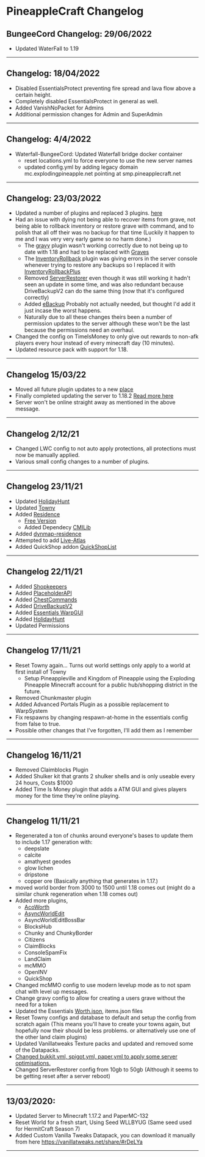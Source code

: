 # PineappleCraft Changelog

## BungeeCord Changelog: 29/06/2022
* Updated WaterFall to 1.19
* * *

## Changelog: 18/04/2022
* Disabled EssentialsProtect preventing fire spread and lava flow above a certain height.
* Completely disabled EssentialsProtect in general as well.
* Added VanishNoPacket for Admins
* Additional permission changes for Admin and SuperAdmin
* * *

## Changelog: 4/4/2022
* Waterfall-BungeeCord: Updated Waterfall bridge docker container
  * reset locations.yml to force everyone to use the new server names
  * updated config.yml by adding legacy domain mc.explodingpineapple.net pointing at smp.pineapplecraft.net
* * *

## Changelog: 23/03/2022
* Updated a number of plugins and replaced 3 plugins. [here](plugin-changelog.md)
* Had an issue with dying not being able to recover items from grave, not being able to rollback inventory or restore grave with command, and to polish that all off their was no backup for that time (Luckily it happen to me and I was very very early game so no harm done.)
  * The [gravy](https://www.spigotmc.org/resources/gravy.45288/) plugin wasn't working correctly due to not being up to date with 1.18 and had to be replaced with [Graves](https://www.spigotmc.org/resources/graves.74208/)
  * The [InventoryRollback](https://www.spigotmc.org/resources/inventory-rollback.48074/) plugin was giving errors in the server console whenever trying to restore any backups so I replaced it with [InventoryRollbackPlus](https://www.spigotmc.org/resources/inventory-rollback-plus-1-8-1-18-x.85811/)
  * Removed [ServerRestorer]() even though it was still working it hadn't seen an update in some time, and was also redundant because DriveBackupV2 can do the same thing (now that it's configured correctly)
  * Added [eBackup](https://www.spigotmc.org/resources/ebackup-simple-and-reliable-backups-for-your-server-supports-ftp-sftp.69917/) Probably not actually needed, but thought I'd add it just incase the worst happens.
  * Naturally due to all these changes theirs been a number of permission updates to the server although these won't be the last because the permissions need an overhaul.
* Changed the config on TimeIsMoney to only give out rewards to non-afk players every hour instead of every minecraft day (10 minutes).
* Updated resource pack with support for 1.18.
* * *

## Changelog 15/03/22
* Moved all future plugin updates to a new [place](plugin-changelog.md)
* Finally completed updating the server to 1.18.2 [Read more here](https://discord.com/channels/447671375012823069/590190368725925898/952977353582186556)
* Server won't be online straight away as mentioned in the above message.

* * *

## Changelog 2/12/21
* Changed LWC config to not auto apply protections, all protections must now be manually applied.
* Various small config changes to a number of plugins.

* * *

## Changelog 23/11/21
* Updated [HolidayHunt](https://www.spigotmc.org/resources/holidayhunt-christmas-game.97167/)
* Updated [Towny](https://www.spigotmc.org/resources/towny-advanced.72694/)
* Added [Residence](https://www.spigotmc.org/resources/residence-1-7-10-up-to-1-17.11480/) 
  * [Free Version](http://zrips.net/Residence/)
  * Added Dependecy [CMILib](https://www.spigotmc.org/resources/cmilib.87610/)
* Added [dynmap-residence](https://www.spigotmc.org/resources/dynmap-residence.90206/)
* Attempted to add [Live-Atlas](https://www.spigotmc.org/resources/liveatlas-a-dynmap-pl3xmap-frontend-for-the-modern-web.86939/)
* Added QuickShop addon [QuickShopList](https://www.spigotmc.org/resources/quickshop-addon-quickshoplist.82143/)

* * *

## Changelog 22/11/21
* Added [Shopkeepers](https://www.spigotmc.org/resources/shopkeepers.80756/)
* Added [PlaceholderAPI](https://www.spigotmc.org/resources/placeholderapi.6245/)
* Added [ChestCommands](https://dev.bukkit.org/projects/chest-commands)
* Added [DriveBackupV2](https://www.spigotmc.org/resources/drivebackupv2.79519/)
* Added [Essentials WarpGUI](https://www.spigotmc.org/resources/essentials-warp-gui-opensource.13571/)
* Added [HolidayHunt](https://www.spigotmc.org/resources/holidayhunt-christmas-game.97167/)
* Updated Permissions

* * *

## Changelog 17/11/21
* Reset Towny again... Turns out world settings only apply to a world at first install of Towny
  * Setup Pineappleville and Kingdom of Pineapple using the Exploding Pineapple Minecraft account for a public hub/shopping district in the future.
* Removed Chunkmaster plugin
* Added Advanced Portals Plugin as a possible replacement to WarpSystem
* Fix respawns by changing respawn-at-home in the essentials config from false to true.
* Possible other changes that I've forgotten, I'll add them as I remember

* * *

## Changelog 16/11/21
* Removed Claimblocks Plugin
* Added Shulker kit that grants 2 shulker shells and is only useable every 24 hours, Costs $1000
* Added Time Is Money plugin that adds a ATM GUI and gives players money for the time they're online playing.

* * *

## Changelog 11/11/21
* Regenerated a ton of chunks around everyone's bases to update them to include 1.17 generation with:
  * deepslate
  * calcite
  * amathyest geodes
  * glow lichen
  * dripstone
  * copper ore
(Basically anything that generates in 1.17.)
* moved world border from 3000 to 1500 until 1.18 comes out (might do a similar chunk regeneration when 1.18 comes out)
* Added more plugins, 
  * [AcoWorth](https://www.spigotmc.org/resources/acoworth.74173/)
  * [AsyncWorldEdit](https://www.spigotmc.org/resources/asyncworldedit.327/)
  * AsyncWorldEditBossBar
  * BlocksHub
  * Chunky and ChunkyBorder
  * Citizens
  * ClaimBlocks
  * ConsoleSpamFix
  * LandClaim
  * mcMMO
  * OpenINV
  * QuickShop
* Changed mcMMO config to use modern levelup mode as to not spam chat with level up messages.
* Change gravy config to allow for creating a users grave without the need for a token
* Updated the Essentials [Worth.json](https://gist.github.com/KadeWolfe/d8a8812564f2e80c20cb7a303ed19543), items.json files
* Reset Towny configs and database to default and setup the config from scratch again (This means you'll have to create your towns again, but hopefully now their should be less problems. or alternatively use one of the other land claim plugins)
* Updated Vanillatweaks Texture packs and updated and removed some of the Datapacks.
* [Changed bukkit.yml, spigot.yml, paper.yml to apply some server optimisations.](https://www.spigotmc.org/threads/guide-server-optimization%E2%9A%A1.283181/)
* Changed ServerRestorer config from 10gb to 50gb (Although it seems to be getting reset after a server reboot)

* * *

## 13/03/2020:
- Updated Server to Minecraft 1.17.2 and PaperMC-132
- Reset World for a fresh start, Using Seed WLLBYUG (Same seed used for HermitCraft Season 7)
- Added Custom Vanilla Tweaks Datapack, you can download it manually from here https://vanillatweaks.net/share/#rDeLYa


* * *
